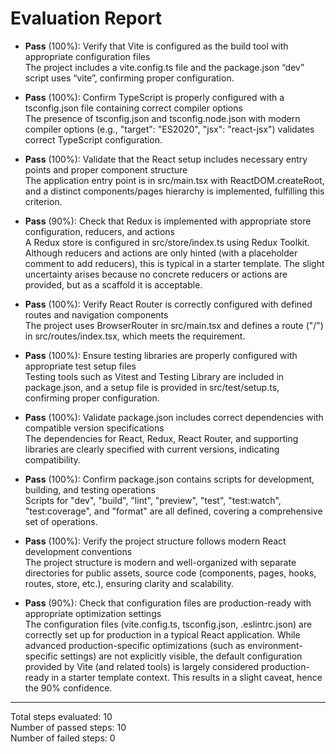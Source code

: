 # Evaluation Report

- **Pass** (100%): Verify that Vite is configured as the build tool with appropriate configuration files  
  The project includes a vite.config.ts file and the package.json “dev” script uses “vite”, confirming proper configuration.

- **Pass** (100%): Confirm TypeScript is properly configured with a tsconfig.json file containing correct compiler options  
  The presence of tsconfig.json and tsconfig.node.json with modern compiler options (e.g., "target": "ES2020", "jsx": "react-jsx") validates correct TypeScript configuration.

- **Pass** (100%): Validate that the React setup includes necessary entry points and proper component structure  
  The application entry point is in src/main.tsx with ReactDOM.createRoot, and a distinct components/pages hierarchy is implemented, fulfilling this criterion.

- **Pass** (90%): Check that Redux is implemented with appropriate store configuration, reducers, and actions  
  A Redux store is configured in src/store/index.ts using Redux Toolkit. Although reducers and actions are only hinted (with a placeholder comment to add reducers), this is typical in a starter template. The slight uncertainty arises because no concrete reducers or actions are provided, but as a scaffold it is acceptable.

- **Pass** (100%): Verify React Router is correctly configured with defined routes and navigation components  
  The project uses BrowserRouter in src/main.tsx and defines a route ("/") in src/routes/index.tsx, which meets the requirement.

- **Pass** (100%): Ensure testing libraries are properly configured with appropriate test setup files  
  Testing tools such as Vitest and Testing Library are included in package.json, and a setup file is provided in src/test/setup.ts, confirming proper configuration.

- **Pass** (100%): Validate package.json includes correct dependencies with compatible version specifications  
  The dependencies for React, Redux, React Router, and supporting libraries are clearly specified with current versions, indicating compatibility.

- **Pass** (100%): Confirm package.json contains scripts for development, building, and testing operations  
  Scripts for "dev", "build", "lint", "preview", "test", "test:watch", "test:coverage", and "format" are all defined, covering a comprehensive set of operations.

- **Pass** (100%): Verify the project structure follows modern React development conventions  
  The project structure is modern and well-organized with separate directories for public assets, source code (components, pages, hooks, routes, store, etc.), ensuring clarity and scalability.

- **Pass** (90%): Check that configuration files are production-ready with appropriate optimization settings  
  The configuration files (vite.config.ts, tsconfig.json, .eslintrc.json) are correctly set up for production in a typical React application. While advanced production-specific optimizations (such as environment-specific settings) are not explicitly visible, the default configuration provided by Vite (and related tools) is largely considered production-ready in a starter template context. This results in a slight caveat, hence the 90% confidence.

---

Total steps evaluated: 10  
Number of passed steps: 10  
Number of failed steps: 0